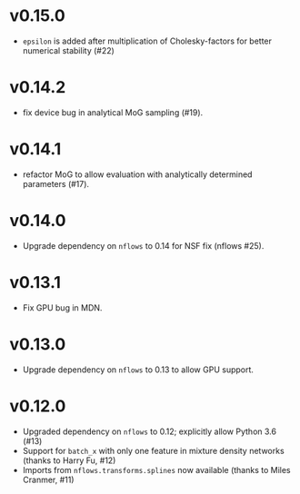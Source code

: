 # v0.15.0
- `epsilon` is added after multiplication of Cholesky-factors for better numerical stability (#22)

# v0.14.2
- fix device bug in analytical MoG sampling (#19).

# v0.14.1
- refactor MoG to allow evaluation with analytically determined parameters (#17).

# v0.14.0
- Upgrade dependency on `nflows` to 0.14 for NSF fix (nflows #25).

# v0.13.1
- Fix GPU bug in MDN. 

# v0.13.0
- Upgrade dependency on `nflows` to 0.13 to allow GPU support. 

# v0.12.0
- Upgraded dependency on `nflows` to 0.12; explicitly allow Python 3.6 (#13)
- Support for `batch_x` with only one feature in mixture density networks (thanks to
  Harry Fu, #12)
- Imports from `nflows.transforms.splines` now available (thanks to Miles Cranmer, #11)